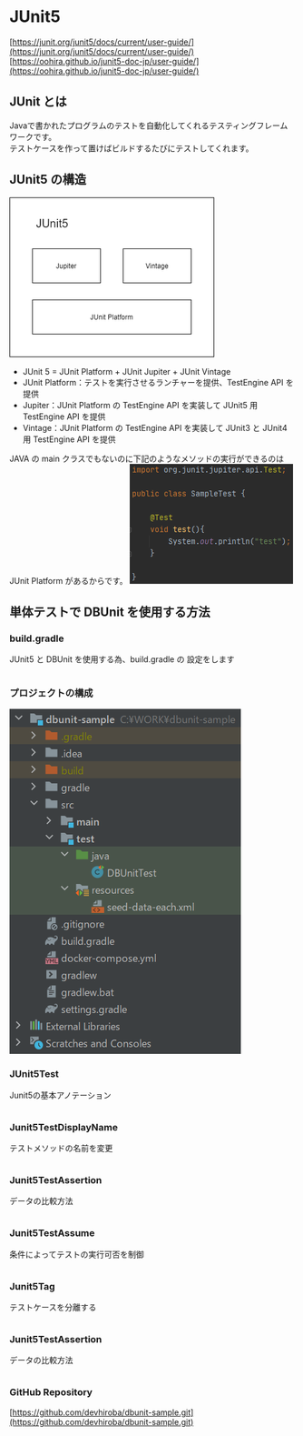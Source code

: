 # JUnit5
[https://junit.org/junit5/docs/current/user-guide/](https://junit.org/junit5/docs/current/user-guide/)  
[https://oohira.github.io/junit5-doc-jp/user-guide/](https://oohira.github.io/junit5-doc-jp/user-guide/)

## JUnit とは
Javaで書かれたプログラムのテストを自動化してくれるテスティングフレームワークです。  
テストケースを作って置けばビルドするたびにテストしてくれます。

## JUnit5 の構造
![JUnit5-diagram-image](/resource/image/junit5-diagram-image.png)
- JUnit 5 = JUnit Platform + JUnit Jupiter + JUnit Vintage
- JUnit Platform：テストを実行させるランチャーを提供、TestEngine API を提供
- Jupiter：JUnit Platform の TestEngine API を実装して JUnit5 用 TestEngine API を提供
- Vintage：JUnit Platform の TestEngine API を実装して JUnit3 と JUnit4 用 TestEngine API を提供

JAVA の main クラスでもないのに下記のようなメソッドの実行ができるのは JUnit Platform があるからです。
![JUnit5-testclass-image](/resource/image/junit5-testclass-image.png)

## 単体テストで DBUnit を使用する方法

### build.gradle
JUnit5 と DBUnit を使用する為、build.gradle の 設定をします
```

```

### プロジェクトの構成
![Test Image 3](/resource/image/dbunit-sample-image.png)

### JUnit5Test
Junit5の基本アノテーション
```

```

### Junit5TestDisplayName
テストメソッドの名前を変更
```

```

### Junit5TestAssertion
データの比較方法
```

```

### Junit5TestAssume
条件によってテストの実行可否を制御
```

```

### Junit5Tag
テストケースを分離する
```

```

### Junit5TestAssertion
データの比較方法
```

```
### GitHub Repository
[https://github.com/devhiroba/dbunit-sample.git](https://github.com/devhiroba/dbunit-sample.git)
